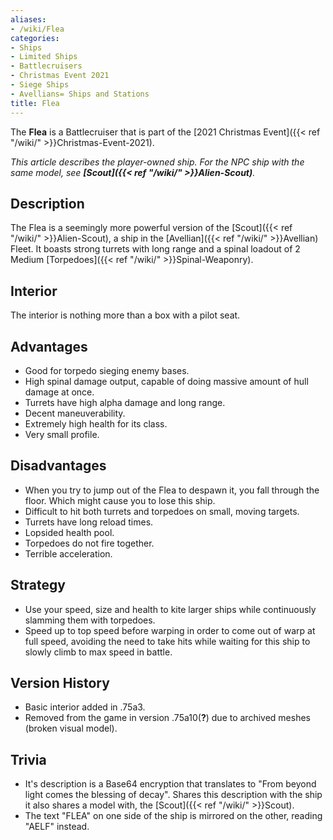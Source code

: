 ```yaml
---
aliases:
- /wiki/Flea
categories:
- Ships
- Limited Ships
- Battlecruisers
- Christmas Event 2021
- Siege Ships
- Avellians= Ships and Stations
title: Flea
---
```


The **Flea** is a Battlecruiser that is part of the [2021 Christmas Event]({{< ref "/wiki/" >}}Christmas-Event-2021).

_This article describes the player-owned ship. For the NPC ship with the same model, see **[Scout]({{< ref "/wiki/" >}}Alien-Scout)**._

## Description

The Flea is a seemingly more powerful version of the [Scout]({{< ref "/wiki/" >}}Alien-Scout), a ship in the [Avellian]({{< ref "/wiki/" >}}Avellian) Fleet. It boasts strong turrets with long range and a spinal loadout of 2 Medium [Torpedoes]({{< ref "/wiki/" >}}Spinal-Weaponry).

## Interior

The interior is nothing more than a box with a pilot seat.

## Advantages

- Good for torpedo sieging enemy bases.
- High spinal damage output, capable of doing massive amount of hull damage at once.
- Turrets have high alpha damage and long range.
- Decent maneuverability.
- Extremely high health for its class.
- Very small profile.

## Disadvantages

- When you try to jump out of the Flea to despawn it, you fall through the floor. Which might cause you to lose this ship.
- Difficult to hit both turrets and torpedoes on small, moving targets.
- Turrets have long reload times.
- Lopsided health pool.
- Torpedoes do not fire together.
- Terrible acceleration.

## Strategy

- Use your speed, size and health to kite larger ships while continuously slamming them with torpedoes.
- Speed up to top speed before warping in order to come out of warp at full speed, avoiding the need to take hits while waiting for this ship to slowly climb to max speed in battle.

## Version History 

- Basic interior added in .75a3.
- Removed from the game in version .75a10(**?**) due to archived meshes (broken visual model).

## Trivia

- It's description is a Base64 encryption that translates to "From beyond light comes the blessing of decay". Shares this description with the ship it also shares a model with, the [Scout]({{< ref "/wiki/" >}}Scout).
- The text "FLEA" on one side of the ship is mirrored on the other, reading "AELF" instead.
